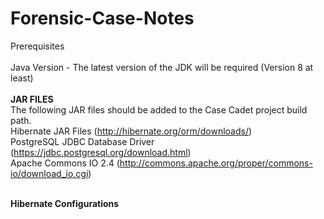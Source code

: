 # Forensic-Case-Notes

Prerequisites <br /><br />
Java Version - The latest version of the JDK will be required (Version 8 at least)<br /><br />
<b>JAR FILES</b><br />
The following JAR files should be added to the Case Cadet project build path.<br />
Hibernate JAR Files (http://hibernate.org/orm/downloads/)<br />
PostgreSQL JDBC Database Driver (https://jdbc.postgresql.org/download.html)<br />
Apache Commons IO 2.4 (http://commons.apache.org/proper/commons-io/download_io.cgi)
<br /><br />



<b>Hibernate Configurations</b>
